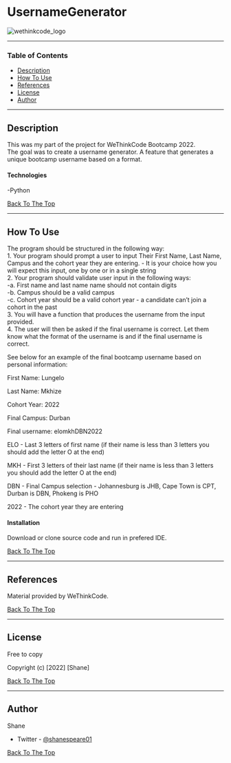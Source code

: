 # UsernameGenerator

![wethinkcode_logo](https://avatars.githubusercontent.com/u/23073981?s=200&v=4)


---

### Table of Contents

- [Description](#description)
- [How To Use](#how-to-use)
- [References](#references)
- [License](#license)
- [Author](#author)

---

## Description

This was my part of the project for WeThinkCode Bootcamp 2022.  
The goal was to create a username generator. A feature that generates a unique bootcamp username based on a format.


#### Technologies
-Python

[Back To The Top](#usernameGenerator)

---

## How To Use
The program should be structured in the following way:  
	1.	Your program should prompt a user to input Their First Name, Last Name, Campus and the cohort year they are entering. - It is your choice how you will expect this input, one by one or in a single string  
	2.	Your program should validate user input in the following ways:  
	-a.	First name and last name name should not contain digits  
	-b.	Campus should be a valid campus  
	-c.	Cohort year should be a valid cohort year - a candidate can’t join a cohort in the past  
	3.	You will have a function that produces the username from the input provided.  
	4.	The user will then be asked if the final username is correct. Let them know what the format of the username is and if the final username is correct.  

See below for an example of the final bootcamp username based on personal information:  

First Name: Lungelo  

Last Name: Mkhize  

Cohort Year: 2022  

Final Campus: Durban  

Final username: elomkhDBN2022  

ELO - Last 3 letters of first name (if their name is less than 3 letters you should add the letter O at the end)  

MKH - First 3 letters of their last name (if their name is less than 3 letters you should add the letter O at the end)  

DBN - Final Campus selection - Johannesburg is JHB, Cape Town is CPT, Durban is DBN, Phokeng is PHO  

2022 - The cohort year they are entering  


#### Installation

Download or clone source code and run in prefered IDE.

[Back To The Top](#usernameGenerator)

---

## References
Material provided by WeThinkCode.

[Back To The Top](#usernameGenerator)

---

## License

Free to copy

Copyright (c) [2022] [Shane]

[Back To The Top](#usernameGenerator)

---

## Author
Shane

- Twitter - [@shanespeare01](https://twitter.com/shanespeare01)


[Back To The Top](#usernameGenerator)
